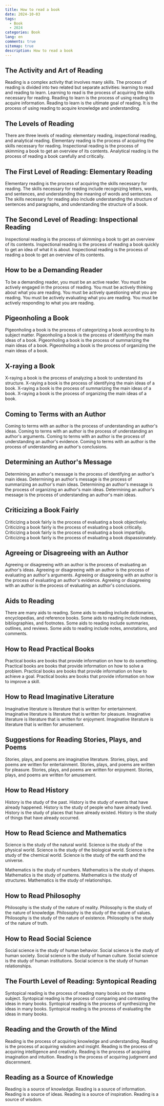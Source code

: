 ```yaml
---
title: How to read a book
date: 2024-10-03
tags:
  - Book
  - 2024
categories: Book
lang: en
comments: true
sitemap: true
description: How to read a book
---
```


## The Activity and Art of Reading

Reading is a complex activity that involves many skills. The process of reading is divided into two related but separate activities: learning to read and reading to learn. Learning to read is the process of acquiring the skills necessary for reading. Reading to learn is the process of using reading to acquire information. Reading to learn is the ultimate goal of reading. It is the process of using reading to acquire knowledge and understanding.

## The Levels of Reading

There are three levels of reading: elementary reading, inspectional reading, and analytical reading. Elementary reading is the process of acquiring the skills necessary for reading. Inspectional reading is the process of skimming a book to get an overview of its contents. Analytical reading is the process of reading a book carefully and critically.

## The First Level of Reading: Elementary Reading

Elementary reading is the process of acquiring the skills necessary for reading. The skills necessary for reading include recognizing letters, words, and sentences, and understanding the meaning of words and sentences. The skills necessary for reading also include understanding the structure of sentences and paragraphs, and understanding the structure of a book.

## The Second Level of Reading: Inspectional Reading

Inspectional reading is the process of skimming a book to get an overview of its contents. Inspectional reading is the process of reading a book quickly to get an idea of what it is about. Inspectional reading is the process of reading a book to get an overview of its contents.

## How to be a Demanding Reader

To be a demanding reader, you must be an active reader. You must be actively engaged in the process of reading. You must be actively thinking about what you are reading. You must be actively questioning what you are reading. You must be actively evaluating what you are reading. You must be actively responding to what you are reading.

## Pigeonholing a Book

Pigeonholing a book is the process of categorizing a book according to its subject matter. Pigeonholing a book is the process of identifying the main ideas of a book. Pigeonholing a book is the process of summarizing the main ideas of a book. Pigeonholing a book is the process of organizing the main ideas of a book.

## X-raying a Book

X-raying a book is the process of analyzing a book to understand its structure. X-raying a book is the process of identifying the main ideas of a book. X-raying a book is the process of summarizing the main ideas of a book. X-raying a book is the process of organizing the main ideas of a book.

## Coming to Terms with an Author

Coming to terms with an author is the process of understanding an author's ideas. Coming to terms with an author is the process of understanding an author's arguments. Coming to terms with an author is the process of understanding an author's evidence. Coming to terms with an author is the process of understanding an author's conclusions.

## Determining an Author's Message

Determining an author's message is the process of identifying an author's main ideas. Determining an author's message is the process of summarizing an author's main ideas. Determining an author's message is the process of organizing an author's main ideas. Determining an author's message is the process of understanding an author's main ideas.

## Criticizing a Book Fairly

Criticizing a book fairly is the process of evaluating a book objectively. Criticizing a book fairly is the process of evaluating a book critically. Criticizing a book fairly is the process of evaluating a book impartially. Criticizing a book fairly is the process of evaluating a book dispassionately.

## Agreeing or Disagreeing with an Author

Agreeing or disagreeing with an author is the process of evaluating an author's ideas. Agreeing or disagreeing with an author is the process of evaluating an author's arguments. Agreeing or disagreeing with an author is the process of evaluating an author's evidence. Agreeing or disagreeing with an author is the process of evaluating an author's conclusions.

## Aids to Reading

There are many aids to reading. Some aids to reading include dictionaries, encyclopedias, and reference books. Some aids to reading include indexes, bibliographies, and footnotes. Some aids to reading include summaries, outlines, and reviews. Some aids to reading include notes, annotations, and comments.

## How to Read Practical Books

Practical books are books that provide information on how to do something. Practical books are books that provide information on how to solve a problem. Practical books are books that provide information on how to achieve a goal. Practical books are books that provide information on how to improve a skill.

## How to Read Imaginative Literature

Imaginative literature is literature that is written for entertainment. Imaginative literature is literature that is written for pleasure. Imaginative literature is literature that is written for enjoyment. Imaginative literature is literature that is written for amusement.

## Suggestions for Reading Stories, Plays, and Poems

Stories, plays, and poems are imaginative literature. Stories, plays, and poems are written for entertainment. Stories, plays, and poems are written for pleasure. Stories, plays, and poems are written for enjoyment. Stories, plays, and poems are written for amusement.

## How to Read History

History is the study of the past. History is the study of events that have already happened. History is the study of people who have already lived. History is the study of places that have already existed. History is the study of things that have already occurred.

## How to Read Science and Mathematics

Science is the study of the natural world. Science is the study of the physical world. Science is the study of the biological world. Science is the study of the chemical world. Science is the study of the earth and the universe.

Mathematics is the study of numbers. Mathematics is the study of shapes. Mathematics is the study of patterns. Mathematics is the study of structures. Mathematics is the study of relationships.

## How to Read Philosophy

Philosophy is the study of the nature of reality. Philosophy is the study of the nature of knowledge. Philosophy is the study of the nature of values. Philosophy is the study of the nature of existence. Philosophy is the study of the nature of truth.

## How to Read Social Science

Social science is the study of human behavior. Social science is the study of human society. Social science is the study of human culture. Social science is the study of human institutions. Social science is the study of human relationships.

## The Fourth Level of Reading: Syntopical Reading

Syntopical reading is the process of reading many books on the same subject. Syntopical reading is the process of comparing and contrasting the ideas in many books. Syntopical reading is the process of synthesizing the ideas in many books. Syntopical reading is the process of evaluating the ideas in many books.

## Reading and the Growth of the Mind

Reading is the process of acquiring knowledge and understanding. Reading is the process of acquiring wisdom and insight. Reading is the process of acquiring intelligence and creativity. Reading is the process of acquiring imagination and intuition. Reading is the process of acquiring judgment and discernment.

## Reading as a Source of Knowledge

Reading is a source of knowledge. Reading is a source of information. Reading is a source of ideas. Reading is a source of inspiration. Reading is a source of wisdom.